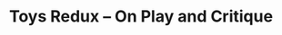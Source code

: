 ---
ee_id: '4244'
site: '1'
type: '5'
title: Toys Redux – On Play and Critique
url: toys-redux-on-play-and-critique
year: '2015'
venue: Migros Museum für Gegenwartskunst, Zurich
pitch: Group show. Re-staged my landscape piece on the 10 year anniversary of its
  first showing in my 2005 Migros show.
ps:
imgs: migros-museum-2015-05-install-1-database-SA.jpg
things: "[185] [2005-021-super-landscape-1] 2005-021 Super Landscape #1"
layout: shows
---